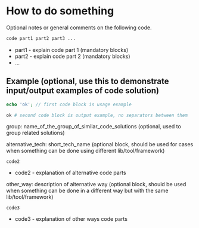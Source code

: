 # How to do something

Optional notes or general comments on the following code.

```bash
code part1 part2 part3 ...
```

- part1 - explain code part 1 (mandatory blocks)
- part2 - explain code part 2 (mandatory blocks)
- ...

## Example (optional, use this to demonstrate input/output examples of code solution)
```php
echo 'ok'; // first code block is usage example
```
```bash
ok # second code block is output example, no separators between them
```

group: name_of_the_group_of_similar_code_solutions (optional, used to group related solutions)

alternative_tech: short_tech_name (optional block, should be used for cases when something can be done using different lib/tool/framework)
```language
code2
```
- code2 - explanation of alternative code parts


other_way: description of alternative way (optional block, should be used when something can be done in a different way but with the same lib/tool/framework)
```language
code3
```
- code3 - explanation of other ways code parts
